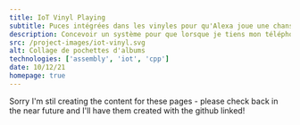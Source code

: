 ```yaml
---
title: IoT Vinyl Playing
subtitle: Puces intégrées dans les vinyles pour qu'Alexa joue une chanson lorsqu'un téléphone est tenu à proximité
description: Concevoir un système pour que lorsque je tiens mon téléphone devant un vinyle trouvé dans ma chambre, il commence à jouer une chanson de cet album de mon Alexa.
src: /project-images/iot-vinyl.svg
alt: Collage de pochettes d'albums
technologies: ['assembly', 'iot', 'cpp']
date: 10/12/21
homepage: true
---
```


Sorry I'm stil creating the content for these pages - please check back in the near future and I'll have them created with the github linked!
